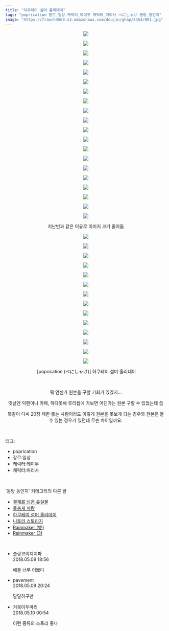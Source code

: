 ```yaml
---
title: "하쿠레이 섬머 홀리데이"
tags: "poprication 장르_일상 캐릭터_레이무 캐릭터_마리사 べにしゃけ 동방_동인지"
image: "https://franch4569.s3.amazonaws.com/doujin/ghap/4354/001.jpg"
---
```

<div class="article">
<p style="text-align: center; clear: none; float: none;"><img src="{{ site.imgserver2 }}/ghap/4354/001.jpg"/></p>
<p style="text-align: center; clear: none; float: none;"><img src="{{ site.imgserver2 }}/ghap/4354/002.jpg"/></p>
<p style="text-align: center; clear: none; float: none;"><img src="{{ site.imgserver2 }}/ghap/4354/003.jpg"/></p>
<p style="text-align: center; clear: none; float: none;"><img src="{{ site.imgserver2 }}/ghap/4354/004.jpg"/></p>
<p style="text-align: center; clear: none; float: none;"><img src="{{ site.imgserver2 }}/ghap/4354/005.jpg"/></p>
<p style="text-align: center; clear: none; float: none;"><img src="{{ site.imgserver2 }}/ghap/4354/006.jpg"/></p>
<p style="text-align: center; clear: none; float: none;"><img src="{{ site.imgserver2 }}/ghap/4354/007.jpg"/></p>
<p style="text-align: center; clear: none; float: none;"><img src="{{ site.imgserver2 }}/ghap/4354/008.jpg"/></p>
<p style="text-align: center; clear: none; float: none;"><img src="{{ site.imgserver2 }}/ghap/4354/009.jpg"/></p>
<p style="text-align: center; clear: none; float: none;"><img src="{{ site.imgserver2 }}/ghap/4354/010.jpg"/></p>
<p style="text-align: center; clear: none; float: none;"><img src="{{ site.imgserver2 }}/ghap/4354/011.jpg"/></p>
<p style="text-align: center; clear: none; float: none;"><img src="{{ site.imgserver2 }}/ghap/4354/012.jpg"/></p>
<p style="text-align: center; clear: none; float: none;"><img src="{{ site.imgserver2 }}/ghap/4354/013.jpg"/></p>
<p style="text-align: center; clear: none; float: none;"><img src="{{ site.imgserver2 }}/ghap/4354/014.jpg"/></p>
<p style="text-align: center; clear: none; float: none;"><img src="{{ site.imgserver2 }}/ghap/4354/015.jpg"/></p>
<p style="text-align: center; clear: none; float: none;"><img src="{{ site.imgserver2 }}/ghap/4354/016.jpg"/></p>
<p style="text-align: center; clear: none; float: none;"><img src="{{ site.imgserver2 }}/ghap/4354/017.jpg"/></p>
<p style="text-align: center; clear: none; float: none;"><img src="{{ site.imgserver2 }}/ghap/4354/018.jpg"/></p>
<p style="text-align: center; clear: none; float: none;"><img src="{{ site.imgserver2 }}/ghap/4354/019.jpg"/></p>
<p style="text-align: center; clear: none; float: none;"><img src="{{ site.imgserver2 }}/ghap/4354/020.jpg"/></p>
<p style="text-align: center; clear: none; float: none;">지난번과 같은 이유로 이미지 크기 줄어듦</p>
<p style="text-align: center; clear: none; float: none;"><img src="{{ site.imgserver2 }}/ghap/4354/021.jpg"/></p>
<p style="text-align: center; clear: none; float: none;"><img src="{{ site.imgserver2 }}/ghap/4354/022.jpg"/></p>
<p style="text-align: center; clear: none; float: none;"><img src="{{ site.imgserver2 }}/ghap/4354/023.jpg"/></p>
<p style="text-align: center; clear: none; float: none;"><img src="{{ site.imgserver2 }}/ghap/4354/024.jpg"/></p>
<p style="text-align: center; clear: none; float: none;"><img src="{{ site.imgserver2 }}/ghap/4354/025.jpg"/></p>
<p style="text-align: center; clear: none; float: none;"><img src="{{ site.imgserver2 }}/ghap/4354/026.jpg"/></p>
<p style="text-align: center; clear: none; float: none;"><img src="{{ site.imgserver2 }}/ghap/4354/027.jpg"/></p>
<p style="text-align: center; clear: none; float: none;"><img src="{{ site.imgserver2 }}/ghap/4354/028.jpg"/></p>
<p style="text-align: center; clear: none; float: none;"><img src="{{ site.imgserver2 }}/ghap/4354/029.jpg"/></p>
<p style="text-align: center; clear: none; float: none;"><img src="{{ site.imgserver2 }}/ghap/4354/030.jpg"/></p>
<p style="text-align: center; clear: none; float: none;"><img src="{{ site.imgserver2 }}/ghap/4354/031.jpg"/></p>
<p style="text-align: center; clear: none; float: none;"><img src="{{ site.imgserver2 }}/ghap/4354/032.jpg"/></p>
<p style="text-align: center; clear: none; float: none;"><img src="{{ site.imgserver2 }}/ghap/4354/033.jpg"/></p>
<p style="text-align: center; clear: none; float: none;"><img src="{{ site.imgserver2 }}/ghap/4354/034.jpg"/></p>
<p style="text-align: center; clear: none; float: none;"> [poprication (べにしゃけ)] 하쿠레이 섬머 홀리데이</p>
<p style="text-align: center; clear: none; float: none;"><br/></p>
<p style="text-align: center; clear: none; float: none;">뭐 언젠가 원본을 구할 기회가 있겠지...</p>
<p style="text-align: center; clear: none; float: none;">옛날엔 익헨이나 카페, 하다못해 루리웹에 가보면 어딘가는 원본 구할 수 있었는데 씁</p>
<p style="text-align: center; clear: none; float: none;"></p>
<p style="text-align: center; clear: none; float: none;">똑같이 디씨 20장 제한 뚫는 사람이라도 이렇게 원본을 못보게 되는 경우와 원본은 볼 수 있는 경우가 있던데 무슨 차이일까요.</p>
</div><br/>
<div class="tagTrail">
<p>태그: </p>
<ul>
<li>poprication</li>
<li>장르:일상</li>
<li>캐릭터:레이무</li>
<li>캐릭터:마리사</li>
</ul>
</div><br/>
<div class="another">
<p>'동방 동인지' 카테고리의 다른 글</p>
<ul>
<li><a href="/ghap_4370">결계를 넘은 유실물</a></li>
<li><a href="/ghap_4364">물총새 파랑</a></li>
<li><a href="/ghap_4354">하쿠레이 섬머 홀리데이</a></li>
<li><a href="/ghap_4350">니토리 스토리지</a></li>
<li><a href="/ghap_4347">Rainmaker (完)</a></li>
<li><a href="/ghap_4346">Rainmaker (3)</a></li>
</ul>
</div><br/>
<div class="cb_module cb_fluid">
<div class="cb_wrt cb_profile">
<div class="comment">
<ul>
<li class="cb_thumb_off" id="comment15253168">
<div class="cb_comment_area">
<div class="cb_info_area">
<div class="cb_section">
<span class="cb_nick_name">플랑코이지지파</span>
</div>
<div class="cb_section">
<span class="cb_date">2018.05.09 18:56 </span>
</div>
</div>
<div class="cb_dsc_comment">
<p class="cb_dsc">
											애들 너무 이쁘다
										</p>
</div>
</div></li>
<li class="cb_thumb_off" id="comment15253208">
<div class="cb_comment_area">
<div class="cb_info_area">
<div class="cb_section">
<span class="cb_nick_name">pavement</span>
</div>
<div class="cb_section">
<span class="cb_date">2018.05.09 20:24 </span>
</div>
</div>
<div class="cb_dsc_comment">
<p class="cb_dsc">
											달달하구만
										</p>
</div>
</div></li>
<li class="cb_thumb_off" id="comment15253381">
<div class="cb_comment_area">
<div class="cb_info_area">
<div class="cb_section">
<span class="cb_nick_name">거북이두마리</span>
</div>
<div class="cb_section">
<span class="cb_date">2018.05.10 00:54 </span>
</div>
</div>
<div class="cb_dsc_comment">
<p class="cb_dsc">
											이런 종류의 스토리 좋다
										</p>
</div>
</div></li>
</ul>
</div>
</div><!-- commentList close -->
</div><br/>

